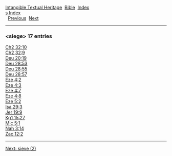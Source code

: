 [Intangible Textual Heritage](../../index)  [Bible](../index) 
[Index](index)   
[s Index](_s_)  
  [Previous](c10415)  [Next](c10417) 

------------------------------------------------------------------------

### &lt;siege&gt; 17 entries

[Ch2 32:10](../kjv/ch2032.htm#010)  
[Ch2 32:9](../kjv/ch2032.htm#009)  
[Deu 20:19](../kjv/deu020.htm#019)  
[Deu 28:53](../kjv/deu028.htm#053)  
[Deu 28:55](../kjv/deu028.htm#055)  
[Deu 28:57](../kjv/deu028.htm#057)  
[Eze 4:2](../kjv/eze004.htm#002)  
[Eze 4:3](../kjv/eze004.htm#003)  
[Eze 4:7](../kjv/eze004.htm#007)  
[Eze 4:8](../kjv/eze004.htm#008)  
[Eze 5:2](../kjv/eze005.htm#002)  
[Isa 29:3](../kjv/isa029.htm#003)  
[Jer 19:9](../kjv/jer019.htm#009)  
[Kg1 15:27](../kjv/kg1015.htm#027)  
[Mic 5:1](../kjv/mic005.htm#001)  
[Nah 3:14](../kjv/nah003.htm#014)  
[Zac 12:2](../kjv/zac012.htm#002)  

------------------------------------------------------------------------

[Next: sieve (2)](c10417)
